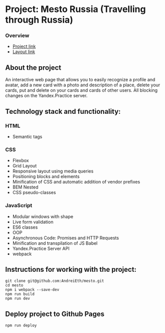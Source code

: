 # Project: Mesto Russia (Travelling through Russia)

### Overview

* [Project link](https://andreieth.github.io/mesto/)
* [Layout link](https://www.figma.com/file/2cn9N9jSkmxD84oJik7xL7/JavaScript.-Sprint-4?node-id=0%3A1)

## About the project
An interactive web page that allows you to easily recognize a profile and avatar, add a new card with a photo and description of a place, delete your cards, put and delete on your cards and cards of other users. All blocking changes on the Yandex.Practice server.

## Technology stack and functionality:
### HTML
* Semantic tags
### CSS
* Flexbox
* Grid Layout
* Responsive layout using media queries
* Positioning blocks and elements
* Minification of CSS and automatic addition of vendor prefixes
* BEM Nested
* CSS pseudo-classes
### JavaScript
* Modular windows with shape
* Live form validation
* ES6 classes
* OOP
* Asynchronous Code: Promises and HTTP Requests
* Minification and transpilation of JS Babel
* Yandex.Practice Server API
* webpack

## Instructions for working with the project:
```
git clone git@github.com:AndreiEth/mesto.git
cd mesto
npm i webpack --save-dev
npm run build
npm run dev
```
## Deploy project to Github Pages
```
npm run deploy

